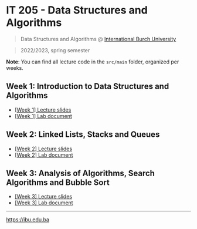 # IT 205 - Data Structures and Algorithms

> Data Structures and Algorithms @ [International Burch University](https://www.ibu.edu.ba/department-of-information-technologies)

> 2022/2023, spring semester

**Note**: You can find all lecture code in the `src/main` folder, organized per weeks.

## Week 1: Introduction to Data Structures and Algorithms
- [[Week 1] Lecture slides](https://docs.google.com/presentation/d/1r-dwqMDarz7K5_5OaZcBqjNM_wCLPS8_dKPMmMMoUOk/edit?usp=sharing)
- [[Week 1] Lab document](https://docs.google.com/document/d/171yWaYxAzLqxmwKGs4TTIGy7P66LJL1BR-RkYWdpBKA/edit?usp=sharing)

## Week 2: Linked Lists, Stacks and Queues
- [[Week 2] Lecture slides](https://docs.google.com/presentation/d/1ZDKFIHJ9uABDHLKJ9TS7P4HkKce3MYrg7BlEnGyVRTA/edit?usp=sharing)
- [[Week 2] Lab document](https://docs.google.com/document/d/1V4ibp65WAsgoDgFtZXiWmzUn9E4OAJ0nDIfr6E85cDQ/edit?usp=sharing)

## Week 3: Analysis of Algorithms, Search Algorithms and Bubble Sort
- [[Week 3] Lecture slides](https://docs.google.com/presentation/d/1SxMh_ccSmwJuJsBbWfUSTKTAs0ADCGl0eRxtwCIctHI/edit?usp=sharing)
- [[Week 3] Lab document](https://docs.google.com/document/d/14uwlRNWhGNCzIvMWpWh7J0xU8sMZyGx7Ce8r_tKgn0Y/edit?usp=sharing)

---
https://ibu.edu.ba
